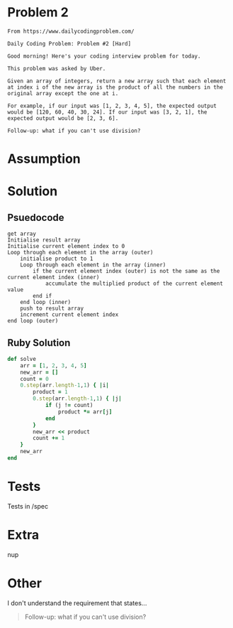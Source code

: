 # Problem 2

````
From https://www.dailycodingproblem.com/

Daily Coding Problem: Problem #2 [Hard]

Good morning! Here's your coding interview problem for today.

This problem was asked by Uber.

Given an array of integers, return a new array such that each element at index i of the new array is the product of all the numbers in the original array except the one at i.

For example, if our input was [1, 2, 3, 4, 5], the expected output would be [120, 60, 40, 30, 24]. If our input was [3, 2, 1], the expected output would be [2, 3, 6].

Follow-up: what if you can't use division?
````

# Assumption


# Solution

## Psuedocode

````
get array
Initialise result array
Initialise current element index to 0
Loop through each element in the array (outer)
    initialise product to 1
    Loop through each element in the array (inner)
        if the current element index (outer) is not the same as the current element index (inner)
            accumulate the multiplied product of the current element value
        end if
    end loop (inner)        
    push to result array
    increment current element index
end loop (outer)

````

## Ruby Solution
````ruby
def solve
    arr = [1, 2, 3, 4, 5]
    new_arr = []
    count = 0
    0.step(arr.length-1,1) { |i|
        product = 1
        0.step(arr.length-1,1) { |j|
            if (j != count)
                product *= arr[j]
            end
        }
        new_arr << product
        count += 1
    }
    new_arr
end
````

# Tests

Tests in /spec

# Extra

nup

# Other

I don't understand the requirement that states...

> Follow-up: what if you can't use division?
